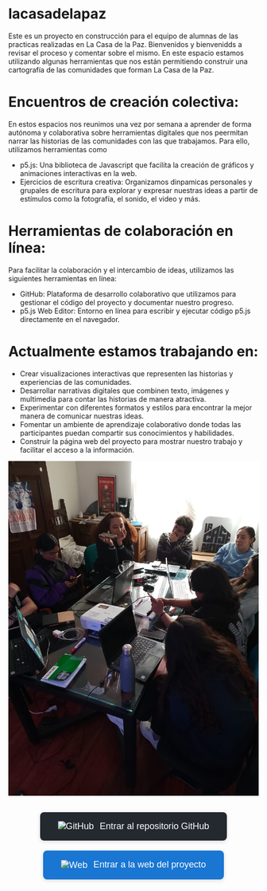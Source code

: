 # lacasadelapaz
Este es un proyecto en construcción para el equipo de alumnas de las practicas realizadas en La Casa de la Paz. Bienvenidos y bienvenidds a revisar el proceso y comentar sobre el mismo. 
En este espacio estamos utilizando algunas herramientas que nos están permitiendo construir una cartografía de las comunidades que forman La Casa de la Paz. 

# Encuentros de creación colectiva:
En estos espacios nos reunimos una vez por semana a aprender de forma autónoma y colaborativa sobre herramientas digitales que nos peermitan narrar las historias de las comunidades con las que trabajamos. Para ello, utilizamos herramientas como

- p5.js: Una biblioteca de Javascript que facilita la creación de gráficos y animaciones interactivas en la web. 
- Ejercicios de escritura creativa: Organizamos dinpamicas personales y grupales de escritura para explorar y expresar nuestras ideas a partir de estímulos como la fotografía, el sonido, el video y más. 

# Herramientas de colaboración en línea:
Para facilitar la colaboración y el intercambio de ideas, utilizamos las siguientes herramientas en línea:
- GitHub: Plataforma de desarrollo colaborativo que utilizamos para gestionar el código del proyecto y documentar nuestro progreso.
- p5.js Web Editor: Entorno en línea para escribir y ejecutar código p5.js directamente en el navegador.

# Actualmente estamos trabajando en:
- Crear visualizaciones interactivas que representen las historias y experiencias de las comunidades.
- Desarrollar narrativas digitales que combinen texto, imágenes y multimedia para contar las historias de manera atractiva.
- Experimentar con diferentes formatos y estilos para encontrar la mejor manera de comunicar nuestras ideas.
- Fomentar un ambiente de aprendizaje colaborativo donde todas las participantes puedan compartir sus conocimientos y habilidades.
- Construir la página web del proyecto para mostrar nuestro trabajo y facilitar el acceso a la información.

![Encuentros de creación colectiva](assets/encuentros.jpeg)

<div align="center" style="margin-top: 20px;">
  <a href="https://github.com/carmavals/lacasadelapaz" target="_blank" style="text-decoration: none;">
    <button style="background: #24292f; color: #fff; border: none; border-radius: 8px; padding: 18px 36px; font-size: 1.3em; margin: 10px; cursor: pointer; box-shadow: 0 2px 8px rgba(0,0,0,0.15);">
      <img src="https://cdn.jsdelivr.net/gh/devicons/devicon/icons/github/github-original.svg" alt="GitHub" width="28" style="vertical-align: middle; margin-right: 12px;">Entrar al repositorio GitHub
    </button>
  </a>
  <a href="https://carmavals.github.io/lacasadelapaz/proyecto.html" target="_blank" style="text-decoration: none;">
    <button style="background: #1976d2; color: #fff; border: none; border-radius: 8px; padding: 18px 36px; font-size: 1.3em; margin: 10px; cursor: pointer; box-shadow: 0 2px 8px rgba(0,0,0,0.15);">
      <img src="https://img.icons8.com/ios-filled/50/ffffff/internet--v1.png" alt="Web" width="25" style="vertical-align: middle; margin-right: 12px;">Entrar a la web del proyecto
    </button>
  </a>
</div>